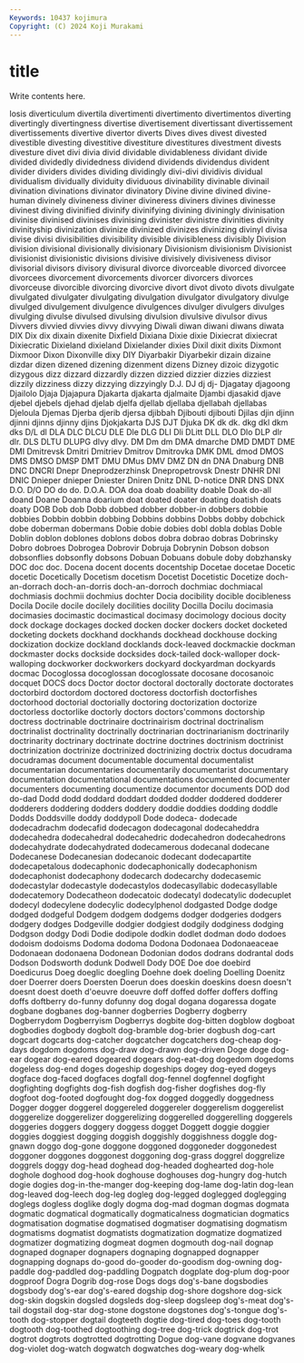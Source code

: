 ```yaml
---
Keywords: 10437 kojimura
Copyright: (C) 2024 Koji Murakami
---
```


# title

Write contents here.



losis diverticulum divertila divertimenti divertimento divertimentos diverting divertingly divertingness
divertise divertisement divertissant divertissement divertissements divertive divertor diverts Dives dives
divest divested divestible divesting divestitive divestiture divestitures divestment divests divesture
divet divi divia divid dividable dividableness dividant divide divided dividedly
dividedness dividend dividends dividendus divident divider dividers divides dividing dividingly
divi-divi dividivis dividual dividualism dividually dividuity dividuous divinability divinable divinail
divination divinations divinator divinatory Divine divine divined divine-human divinely divineness
diviner divineress diviners divines divinesse divinest diving divinified divinify divinifying
divining diviningly divinisation divinise divinised divinises divinising divinister divinistre divinities
divinity divinityship divinization divinize divinized divinizes divinizing divinyl divisa divise
divisi divisibilities divisibility divisible divisibleness divisibly Division division divisional divisionally
divisionary Divisionism divisionism Divisionist divisionist divisionistic divisions divisive divisively divisiveness
divisor divisorial divisors divisory divisural divorce divorceable divorced divorcee divorcees
divorcement divorcements divorcer divorcers divorces divorceuse divorcible divorcing divorcive divort
divot divoto divots divulgate divulgated divulgater divulgating divulgation divulgator divulgatory
divulge divulged divulgement divulgence divulgences divulger divulgers divulges divulging divulse
divulsed divulsing divulsion divulsive divulsor divus Divvers divvied divvies divvy
divvying Diwali diwan diwani diwans diwata DIX Dix dix dixain
dixenite Dixfield Dixiana Dixie dixie Dixiecrat dixiecrat Dixiecratic Dixieland dixieland
Dixielander dixies Dixil dixit dixits Dixmont Dixmoor Dixon Dixonville dixy
DIY Diyarbakir Diyarbekir dizain dizaine dizdar dizen dizened dizening dizenment
dizens Dizney dizoic dizygotic dizygous dizz dizzard dizzardly dizzen dizzied
dizzier dizzies dizziest dizzily dizziness dizzy dizzying dizzyingly D.J. DJ
dj dj- Djagatay djagoong Djailolo Djaja Djajapura Djakarta djakarta djalmaite
Djambi djasakid djave djebel djebels djehad djelab djelfa djellab djellaba
djellabah djellabas Djeloula Djemas Djerba djerib djersa djibbah Djibouti djibouti
Djilas djin djinn djinni djinns djinny djins Djokjakarta DJS DJT
Djuka DK dk dk. dkg dkl dkm dks D/L dl
DLA DLC DLCU DLE Dle DLG DLI Dli DLitt DLL
DLO Dlo DLP dlr dlr. DLS DLTU DLUPG dlvy dlvy.
DM Dm dm DMA dmarche DMD DMDT DME DMI Dmitrevsk
Dmitri Dmitriev Dmitrov Dmitrovka DMK DML dmod DMOS DMS DMSO
DMSP DMT DMU DMus DMV DMZ DN dn DNA Dnaburg
DNB DNC DNCRI Dnepr Dneprodzerzhinsk Dnepropetrovsk Dnestr DNHR DNI DNIC
Dnieper dnieper Dniester Dniren Dnitz DNL D-notice DNR DNS DNX
D.O. D/O DO do do. D.O.A. DOA doa doab doability
doable Doak do-all doand Doane Doanna doarium doat doated doater
doating doatish doats doaty DOB Dob dob Dobb dobbed dobber
dobber-in dobbers dobbie dobbies Dobbin dobbin dobbing Dobbins dobbins Dobbs
dobby dobchick dobe doberman dobermans Dobie dobie dobies dobl dobla
doblas Doble Doblin doblon doblones doblons dobos dobra dobrao dobras
Dobrinsky Dobro dobroes Dobrogea Dobrovir Dobruja Dobrynin Dobson dobson dobsonflies
dobsonfly dobsons Dobuan Dobuans dobule doby dobzhansky DOC doc doc.
Docena docent docents docentship Docetae docetae Docetic docetic Docetically Docetism
docetism Docetist Docetistic Docetize doch-an-dorrach doch-an-dorris doch-an-dorroch dochmiac dochmiacal dochmiasis
dochmii dochmius dochter Docia docibility docible docibleness Docila Docile docile
docilely docilities docility Docilla Docilu docimasia docimasies docimastic docimastical docimasy
docimology docious docity dock dockage dockages docked docken docker dockers
docket docketed docketing dockets dockhand dockhands dockhead dockhouse docking dockization
dockize dockland docklands dock-leaved dockmackie dockman dockmaster docks dockside docksides
dock-tailed dock-walloper dock-walloping dockworker dockworkers dockyard dockyardman dockyards docmac Docoglossa
docoglossan docoglossate docosane docosanoic docquet DOCS docs Doctor doctor doctoral
doctorally doctorate doctorates doctorbird doctordom doctored doctoress doctorfish doctorfishes doctorhood
doctorial doctorially doctoring doctorization doctorize doctorless doctorlike doctorly doctors doctors'commons
doctorship doctress doctrinable doctrinaire doctrinairism doctrinal doctrinalism doctrinalist doctrinality doctrinally
doctrinarian doctrinarianism doctrinarily doctrinarity doctrinary doctrinate doctrine doctrines doctrinism doctrinist
doctrinization doctrinize doctrinized doctrinizing doctrix doctus docudrama docudramas document documentable
documental documentalist documentarian documentaries documentarily documentarist documentary documentation documentational documentations
documented documenter documenters documenting documentize documentor documents DOD dod do-dad
Dodd dodd doddard doddart dodded dodder doddered dodderer dodderers doddering
dodders doddery doddie doddies dodding doddle Dodds Doddsville doddy doddypoll
Dode dodeca- dodecade dodecadrachm dodecafid dodecagon dodecagonal dodecaheddra dodecahedra dodecahedral
dodecahedric dodecahedron dodecahedrons dodecahydrate dodecahydrated dodecamerous dodecanal dodecane Dodecanese Dodecanesian
dodecanoic dodecant dodecapartite dodecapetalous dodecaphonic dodecaphonically dodecaphonism dodecaphonist dodecaphony dodecarch
dodecarchy dodecasemic dodecastylar dodecastyle dodecastylos dodecasyllabic dodecasyllable dodecatemory Dodecatheon dodecatoic
dodecatyl dodecatylic dodecuplet dodecyl dodecylene dodecylic dodecylphenol dodgasted Dodge dodge
dodged dodgeful Dodgem dodgem dodgems dodger dodgeries dodgers dodgery dodges
Dodgeville dodgier dodgiest dodgily dodginess dodging Dodgson dodgy Dodi Dodie
dodipole dodkin dodlet dodman dodo dodoes dodoism dodoisms Dodoma dodoma
Dodona Dodonaea Dodonaeaceae Dodonaean dodonaena Dodonean Dodonian dodos dodrans dodrantal
dods Dodson Dodsworth dodunk Dodwell Dody DOE Doe doe doebird
Doedicurus Doeg doeglic doegling Doehne doek doeling Doelling Doenitz doer
Doerrer doers Doersten Doerun does doeskin doeskins doesn doesn't doesnt
doest doeth d'oeuvre doeuvre doff doffed doffer doffers doffing doffs
doftberry do-funny dofunny dog dogal dogana dogaressa dogate dogbane dogbanes
dog-banner dogberries Dogberry dogberry Dogberrydom Dogberryism Dogberrys dogbite dog-bitten dogblow
dogboat dogbodies dogbody dogbolt dog-bramble dog-brier dogbush dog-cart dogcart dogcarts
dog-catcher dogcatcher dogcatchers dog-cheap dog-days dogdom dogdoms dog-draw dog-drawn dog-driven
Doge doge dog-ear dogear dog-eared dogeared dogears dog-eat-dog dogedom dogedoms
dogeless dog-end doges dogeship dogeships dogey dog-eyed dogeys dogface dog-faced
dogfaces dogfall dog-fennel dogfennel dogfight dogfighting dogfights dog-fish dogfish dog-fisher
dogfishes dog-fly dogfoot dog-footed dogfought dog-fox dogged doggedly doggedness Dogger
dogger doggerel doggereled doggereler doggerelism doggerelist doggerelize doggerelizer doggerelizing doggerelled
doggerelling doggerels doggeries doggers doggery doggess dogget Doggett doggie doggier
doggies doggiest dogging doggish doggishly doggishness doggle dog-gnawn doggo dog-gone
doggone doggoned doggoneder doggonedest doggoner doggones doggonest doggoning dog-grass doggrel
doggrelize doggrels doggy dog-head doghead dog-headed doghearted dog-hole doghole doghood
dog-hook doghouse doghouses dog-hungry dog-hutch dogie dogies dog-in-the-manger dog-keeping dog-lame
dog-latin dog-lean dog-leaved dog-leech dog-leg dogleg dog-legged doglegged doglegging doglegs
dogless doglike dogly dogma dog-mad dogman dogmas dogmata dogmatic dogmatical
dogmatically dogmaticalness dogmatician dogmatics dogmatisation dogmatise dogmatised dogmatiser dogmatising dogmatism
dogmatisms dogmatist dogmatists dogmatization dogmatize dogmatized dogmatizer dogmatizing dogmeat dogmen
dogmouth dog-nail dognap dognaped dognaper dognapers dognaping dognapped dognapper dognapping
dognaps do-good do-gooder do-goodism dog-owning dog-paddle dog-paddled dog-paddling Dogpatch dogplate
dog-plum dog-poor dogproof Dogra Dogrib dog-rose Dogs dogs dog's-bane dogsbodies
dogsbody dog's-ear dog's-eared dogship dog-shore dogshore dog-sick dog-skin dogskin dogsled
dogsleds dog-sleep dogsleep dog's-meat dog's-tail dogstail dog-star dog-stone dogstone dogstones
dog's-tongue dog's-tooth dog-stopper dogtail dogteeth dogtie dog-tired dog-toes dog-tooth dogtooth
dog-toothed dogtoothing dog-tree dog-trick dogtrick dog-trot dogtrot dogtrots dogtrotted dogtrotting
Dogue dog-vane dogvane dogvanes dog-violet dog-watch dogwatch dogwatches dog-weary dog-whelk
